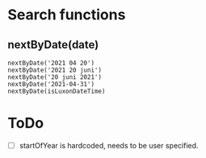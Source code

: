 # Search functions

## nextByDate(date)

```
nextByDate('2021 04 20')
nextByDate('2021 20 juni')
nextByDate('20 juni 2021')
nextByDate('2021-04-31')
nextByDate(isLuxonDateTime)
```
# ToDo
- [ ] startOfYear is hardcoded, needs to be user specified.
